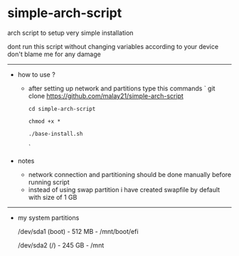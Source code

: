 # simple-arch-script


arch script to setup very simple installation

dont run this script without changing variables according to your device don't blame me for any damage

----------
- how to use ?
  * after setting up network and partitions type this commands
    ` 
        git clone https://github.com/malay21/simple-arch-script 
        
        cd simple-arch-script
        
        chmod +x *
        
        ./base-install.sh
    `

- notes

  * network connection and partitioning should be done manually before running script
  * instead of using swap partition i have created swapfile by default with size of 1 GB
 ----------
 
  * my system partitions
    
    /dev/sda1 (boot) - 512 MB  - /mnt/boot/efi
    
    /dev/sda2 (/)    - 245 GB  - /mnt
    
